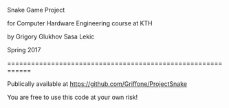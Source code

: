 Snake Game Project

for Computer Hardware Engineering course at KTH

by
Grigory Glukhov 
Sasa Lekic 

Spring 2017

============================================================

Publically available at  https://github.com/Griffone/ProjectSnake

You are free to use this code at your own risk!